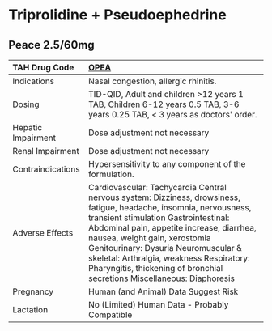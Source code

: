 # Triprolidine + Pseudoephedrine

## Peace 2.5/60mg

| TAH Drug Code      | [OPEA](https://www.tahsda.org.tw/drugs/hissearch.php?drug_code=OPEA)                                                                                                                                                                                                                                                                                                                                    |
|:-------------------|:--------------------------------------------------------------------------------------------------------------------------------------------------------------------------------------------------------------------------------------------------------------------------------------------------------------------------------------------------------------------------------------------------------|
| Indications        | Nasal congestion, allergic rhinitis.                                                                                                                                                                                                                                                                                                                                                                    |
| Dosing             | TID-QID, Adult and children >12 years 1 TAB, Children 6-12 years 0.5 TAB, 3-6 years 0.25 TAB, < 3 years as doctors' order.                                                                                                                                                                                                                                                                              |
| Hepatic Impairment | Dose adjustment not necessary                                                                                                                                                                                                                                                                                                                                                                           |
| Renal Impairment   | Dose adjustment not necessary                                                                                                                                                                                                                                                                                                                                                                           |
| Contraindications  | Hypersensitivity to any component of the formulation.                                                                                                                                                                                                                                                                                                                                                   |
| Adverse Effects    | Cardiovascular: Tachycardia Central nervous system: Dizziness, drowsiness, fatigue, headache, insomnia, nervousness, transient stimulation Gastrointestinal: Abdominal pain, appetite increase, diarrhea, nausea, weight gain, xerostomia Genitourinary: Dysuria Neuromuscular & skeletal: Arthralgia, weakness Respiratory: Pharyngitis, thickening of bronchial secretions Miscellaneous: Diaphoresis |
| Pregnancy          | Human (and Animal) Data Suggest Risk                                                                                                                                                                                                                                                                                                                                                                    |
| Lactation          | No (Limited) Human Data - Probably Compatible                                                                                                                                                                                                                                                                                                                                                           |

